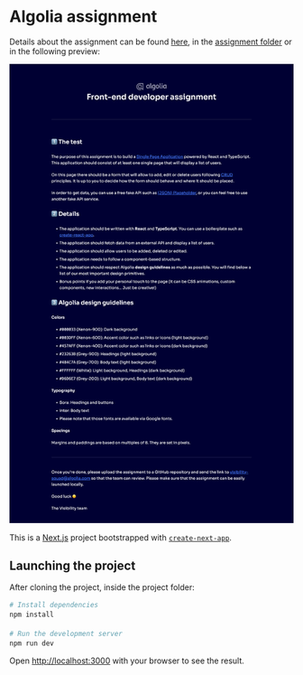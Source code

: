 # Algolia assignment

Details about the assignment can be found [here](https://beta.algolia.com/candidates/front-end-developer.html), in the [assignment folder](https://github.com/njesenberger/algolia-assignment/tree/main/assignment) or in the following preview:

![Preview](https://github.com/njesenberger/algolia-assignment/blob/main/assignment/image.png)


This is a [Next.js](https://nextjs.org/) project bootstrapped with [`create-next-app`](https://github.com/vercel/next.js/tree/canary/packages/create-next-app).

## Launching the project

After cloning the project, inside the project folder:

```bash
# Install dependencies
npm install

# Run the development server
npm run dev
```

Open [http://localhost:3000](http://localhost:3000) with your browser to see the result.
